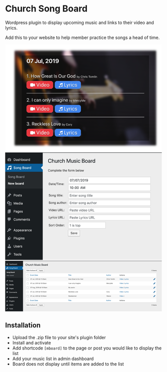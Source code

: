 # Church Song Board
Wordpress plugin to display upcoming music and links to their 
video and lyrics.

Add this to your website to help member practice the songs a head 
of time.

![img](img/screenshot.png)
![img](img/screenshot1.png)
![img](img/screenshot2.png)

## Installation

- Upload the .zip file to your site's plugin folder
- Install and activate
- Add shortcode `[mboard]` to the page or post you would like to display the list
- Add your music list in admin dashboard
- Board does not display until items are added to the list
